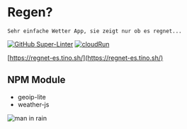 # Regen?

```
Sehr einfache Wetter App, sie zeigt nur ob es regnet...
```

[![GitHub Super-Linter](https://github.com/tinoschroeter/regen/workflows/Lint%20Code%20Base/badge.svg)](https://github.com/tinoschroeter/regen/actions/workflows/linter.yml)
[![cloudRun](https://img.shields.io/badge/build-on%20-cloud-run-blue)](https://cloud.google.com/run)

[https://regnet-es.tino.sh/](https://regnet-es.tino.sh/)

## NPM Module

* geoip-lite
* weather-js

![man in rain](https://www.verlo.com/wp-content/uploads/2019/03/rainy_day.jpg)

